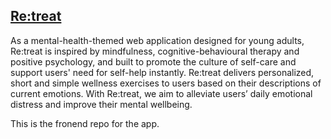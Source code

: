 ## [Re:treat](https://re-treat.github.io/)

As a mental-health-themed web application designed for young adults, Re:treat is inspired by mindfulness, cognitive-behavioural therapy and positive psychology, and built to promote the culture of self-care and support users' need for self-help instantly. Re:treat delivers personalized, short and simple wellness exercises to users based on their descriptions of current emotions. With Re:treat, we aim to alleviate users’ daily emotional distress and improve their mental wellbeing.

This is the fronend repo for the app.